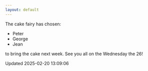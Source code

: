 ```yaml
---
layout: default
---
```


The cake fairy has chosen:
  -  Peter
  -  George
  -  Jean

to bring the cake next week. See you all on the Wednesday the 26!


Updated 2025-02-20 13:09:06
